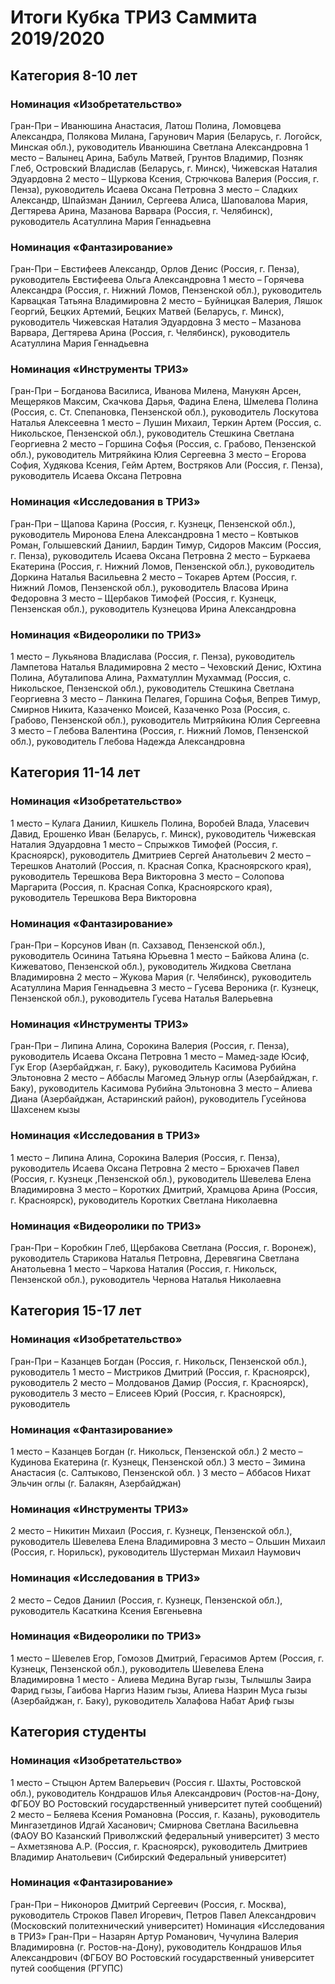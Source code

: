 ﻿# Итоги Кубка ТРИЗ Саммита 2019/2020
## Категория 8-10 лет
### Номинация «Изобретательство»
Гран-При – Иванюшина Анастасия, Латош Полина, Ломовцева Александра, Полякова Милана, Гарунович Мария (Беларусь, г. Логойск, Минская обл.), руководитель Иванюшина Светлана Александровна
1 место – Валынец Арина, Бабуль Матвей, Грунтов Владимир, Позняк Глеб, Островский Владислав (Беларусь, г. Минск), Чижевская Наталия Эдуардовна
2 место – Щуркова Ксения, Стрючкова Валерия (Россия, г. Пенза), руководитель Исаева Оксана Петровна
3 место – Сладких Александр, Шпайзман Даниил, Сергеева Алиса, Шаповалова Мария, Дегтярева Арина, Мазанова Варвара (Россия, г. Челябинск), руководитель Асатуллина Мария Геннадьевна
### Номинация «Фантазирование»
Гран-При – Евстифеев Александр, Орлов Денис (Россия, г. Пенза), руководитель Евстифеева Ольга Александровна
1 место – Горячева Александра (Россия, г. Нижний Ломов, Пензенской обл.), руководитель Карвацкая Татьяна Владимировна
2 место – Буйницкая Валерия, Ляшок Георгий, Бецких Артемий, Бецких Матвей (Беларусь, г. Минск), руководитель Чижевская Наталия Эдуардовна
3 место – Мазанова Варвара, Дегтярева Арина (Россия, г. Челябинск), руководитель Асатуллина Мария Геннадьевна
### Номинация «Инструменты ТРИЗ»
Гран-При – Богданова Василиса, Иванова Милена, Манукян Арсен, Мещеряков Максим, Скачкова Дарья, Фадина Елена, Шмелева Полина (Россия, с. Ст. Спепановка, Пензенской обл.), руководитель Лоскутова Наталья Алексеевна
1 место – Лушин Михаил, Теркин Артем (Россия, с. Никольское, Пензенской обл.), руководитель Стешкина Светлана Георгиевна
2 место – Горшина Софья (Россия, с. Грабово, Пензенской обл.), руководитель Митряйкина Юлия Сергеевна
3 место – Егорова София, Худякова Ксения, Гейм Артем, Востряков Али (Россия, г. Пенза), руководитель Исаева Оксана Петровна
### Номинация «Исследования в ТРИЗ»
Гран-При – Щапова Карина (Россия, г. Кузнецк, Пензенской обл.), руководитель Миронова Елена Александровна
1 место – Ковтыков Роман, Голышевский Даниил, Бардин Тимур, Сидоров Максим (Россия, г. Пенза), руководитель Исаева Оксана Петровна
2 место – Буркаева Екатерина (Россия, г. Нижний Ломов, Пензенской обл.), руководитель Доркина Наталья Васильевна
2 место – Токарев Артем (Россия, г. Нижний Ломов, Пензенской обл.), руководитель Власова Ирина Федоровна
3 место – Щербаков Тимофей (Россия, г. Кузнецк, Пензенская обл.), руководитель Кузнецова Ирина Александровна
### Номинация «Видеоролики  по ТРИЗ»
1 место – Лукьянова Владислава (Россия, г. Пенза), руководитель Лампетова Наталья Владимировна
2 место – Чеховский Денис, Юхтина Полина, Абуталипова Алина, Рахматуллин Мухаммад (Россия, с. Никольское, Пензенской обл.), руководитель Стешкина Светлана Георгиевна
3 место – Ланкина Пелагея, Горшина Софья, Вепрев Тимур, Смирнов Никита, Казаченко Моисей, Казаченко Роза (Россия, с. Грабово, Пензенской обл.), руководитель Митряйкина Юлия Сергеевна
3 место – Глебова Валентина (Россия, г. Нижний Ломов, Пензенской обл.), руководитель Глебова Надежда Александровна
## Категория 11-14 лет
### Номинация «Изобретательство»
1 место – Кулага Даниил, Кишкель Полина, Воробей Влада, Уласевич Давид, Ерошенко Иван (Беларусь, г. Минск), руководитель Чижевская Наталия Эдуардовна
1 место – Спрыжков Тимофей (Россия, г. Красноярск), руководитель Дмитриев Сергей Анатольевич
2 место – Терешков Анатолий (Россия, п. Красная Сопка, Красноярского края), руководитель Терешкова Вера Викторовна
3 место – Солопова Маргарита (Россия, п. Красная Сопка, Красноярского края), руководитель Терешкова Вера Викторовна
### Номинация «Фантазирование»
Гран-При – Корсунов Иван (п. Сахзавод, Пензенской обл.), руководитель Осинина Татьяна Юрьевна
1 место – Байкова Алина (с. Кижеватово, Пензенской обл.), руководитель Жидкова Светлана Владимировна
2 место – Жукова Мария (г. Челябинск), руководитель Асатуллина Мария Геннадьевна
3 место – Гусева Вероника (г. Кузнецк, Пензенской обл.), руководитель Гусева Наталья Валерьевна
### Номинация «Инструменты ТРИЗ»
Гран-При – Липина Алина, Сорокина Валерия (Россия, г. Пенза), руководитель Исаева Оксана Петровна
1 место – Мамед-заде Юсиф, Гук Егор (Азербайджан, г. Баку), руководитель Касимова Рубийна Эльтоновна
2 место – Аббаслы Магомед Эльнур оглы (Азербайджан, г. Баку), руководитель Касимова Рубийна Эльтоновна
3 место – Алиева Диана (Азербайджан, Астаринский район), руководитель Гусейнова Шахсенем кызы
### Номинация «Исследования в ТРИЗ»
1 место – Липина Алина, Сорокина Валерия (Россия, г. Пенза), руководитель Исаева Оксана Петровна
2 место – Брюхачев Павел (Россия, г. Кузнецк ,Пензенской обл.), руководитель Шевелева Елена Владимировна
3 место – Коротких Дмитрий, Храмцова Арина (Россия, г. Красноярск), руководитель Коротких Светлана Николаевна
### Номинация «Видеоролики по ТРИЗ»
Гран-При – Коробкин Глеб, Щербакова Светлана (Россия, г. Воронеж), руководитель Старикова Наталья Петровна, Деревягина Светлана Анатольевна
1 место – Чаркова Наталия (Россия, г. Никольск, Пензенской обл.), руководитель Чернова Наталья Николаевна
## Категория 15-17 лет
### Номинация «Изобретательство»
Гран-При – Казанцев Богдан (Россия, г. Никольск, Пензенской обл.), руководитель
1 место – Мистриков Дмитрий (Россия, г. Красноярск), руководитель
2 место – Молдованов Дамир (Россия, г. Красноярск), руководитель
3 место – Елисеев Юрий (Россия, г. Красноярск), руководитель
### Номинация «Фантазирование»
1 место – Казанцев Богдан (г. Никольск, Пензенской обл.)
2 место – Кудинова Екатерина (г. Кузнецк, Пензенской обл.)
3 место – Зимина Анастасия (с. Салтыково, Пензенской обл. )
3 место – Аббасов Нихат Эльчин оглы (г. Балакян, Азербайджан)
### Номинация «Инструменты ТРИЗ»
2 место – Никитин Михаил (Россия, г. Кузнецк, Пензенской обл.), руководитель Шевелева Елена Владимировна
3 место – Ольшин Михаил (Россия, г. Норильск), руководитель Шустерман Михаил Наумович
### Номинация «Исследования в ТРИЗ»
2 место – Седов Даниил (Россия, г. Кузнецк, Пензенской обл.), руководитель Касаткина Ксения Евгеньевна
### Номинация «Видеоролики по ТРИЗ»
1 место – Шевелев Егор, Гомозов Дмитрий, Герасимов Артем (Россия, г. Кузнецк, Пензенской обл.), руководитель Шевелева Елена Владимировна
1 место - Алиева Медина Вугар гызы, Тылышлы Заира Фарид гызы, Гаибова Наргиз Назим гызы, Алиева Назрин Муса гызы (Азербайджан, г. Баку), руководитель Халафова Набат Ариф гызы
## Категория студенты
### Номинация «Изобретательство»
1 место – Стыцюн Артем Валерьевич (Россия г. Шахты, Ростовской обл.), руководитель Кондрашов Илья Александрович (Ростов-на-Дону, ФГБОУ ВО Ростовский государственный университет путей сообщений)
2 место – Беляева Ксения Романовна (Россия, г. Казань), руководитель Мингазетдинов Идгай Хасанович; Смирнова Светлана Васильевна (ФАОУ ВО Казанский Приволжский федеральный университет)
3 место – Ахметзянова А.Р. (Россия, г. Красноярск), руководитель Дмитриев Владимир Анатольевич (Сибирский Федеральный университет)
### Номинация «Фантазирование»
Гран-При – Никоноров Дмитрий Сергеевич (Россия, г. Москва), руководитель Строков Павел Игоревич, Петров Павел Александрович (Московский политехнический университет)
Номинация «Исследования в ТРИЗ»
Гран-При – Назарян Артур Романович, Чучулина Валерия Владимировна (г. Ростов-на-Дону), руководитель Кондрашов Илья Александрович (ФГБОУ ВО Ростовский государственный университет путей сообщения (РГУПС)

